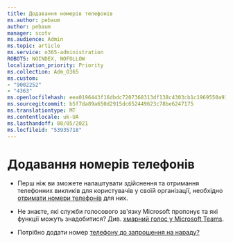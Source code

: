 ```yaml
---
title: Додавання номерів телефонів
ms.author: pebaum
author: pebaum
manager: scotv
ms.audience: Admin
ms.topic: article
ms.service: o365-administration
ROBOTS: NOINDEX, NOFOLLOW
localization_priority: Priority
ms.collection: Adm_O365
ms.custom:
- "9002252"
- "4363"
ms.openlocfilehash: eea0196443f16dbdc7207368313df138c4303cb1c1969550a9302a35cc6ed2df
ms.sourcegitcommit: b5f7da89a650d2915dc652449623c78be6247175
ms.translationtype: MT
ms.contentlocale: uk-UA
ms.lasthandoff: 08/05/2021
ms.locfileid: "53935718"
---
```

# <a name="add-phone-number"></a>Додавання номерів телефонів

- Перш ніж ви зможете налаштувати здійснення та отримання телефонних викликів для користувачів у своїй організації, необхідно [отримати номери телефонів](https://docs.microsoft.com/MicrosoftTeams/manage-phone-numbers-for-your-organization/) для них.

- Не знаєте, які служби голосового зв'язку Microsoft пропонує та які функції можуть знадобитися? Див. [хмарний голос у Microsoft Teams](https://docs.microsoft.com/MicrosoftTeams/cloud-voice-landing-page).

- Потрібно додати номер [телефону до запрошення на нараду?](https://docs.microsoft.com/MicrosoftTeams/set-the-phone-numbers-included-on-invites-in-teams)
